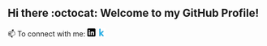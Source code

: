 ## Hi there :octocat: Welcome to my GitHub Profile!

<!--
I have a foundation in Computer Science with research interest in Natural Language Processing, Machine Learning and any intersection of these fields. I am passionate about contributing to research in language understanding and representation, especially for under-represented languages.

I like to work on projects with real-life implications and actively involve myself in all the stages of ML workflow - from data exploration and analysis, modeling and implementation, to model deployment in the production environment. This allows me to gain new insights in data and improve my analytical as well as technical skills. 
-->

📫 To connect with me:
[![Linkedin][1.2]][1] [![Kaggle][2.2]][2]

[1.2]: https://github.com/wchowdhu/wchowdhu/blob/main/linkedin.png (Linkedin icon without padding)
[2.2]: https://github.com/wchowdhu/wchowdhu/blob/main/kaggle.png (Kaggle icon without padding)

[1]: https://www.linkedin.com/in/wasifa-chowdhury
[2]: https://www.kaggle.com/wchowdhu

<!--
**wchowdhu/wchowdhu** is a ✨ _special_ ✨ repository because its `README.md` (this file) appears on your GitHub profile.

Here are some ideas to get you started:

- 🔭 I’m currently working on ...
- 🌱 I’m currently learning ...
- 👯 I’m looking to collaborate on ...
- 🤔 I’m looking for help with ...
- 💬 Ask me about ...
- 📫 How to reach me: ...
- 😄 Pronouns: ...
- ⚡ Fun fact: ...
-->

